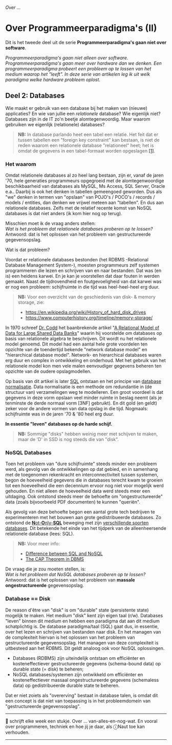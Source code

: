 *Over ...*

# Over Programmeerparadigma's (II)

Dit is het tweede deel uit de serie **Programmeerparadigma's gaan niet over software**. 

*Programmeerparadigma's gaan niet alleen over software. Programmeerparadigma's gaan meer over hardware dan we denken. Een programmeerparadigma probeert een probleem op te lossen van het medium waarop het "leeft". In deze serie van artikelen leg ik uit welk paradigma welke hardware probleem oplost.*


## Deel 2: Databases

Wie maakt er gebruik van een database bij het maken van (nieuwe) applicaties? En wie van jullie een *relationele* database? Wie eigenlijk niet? Databases zijn in de IT zo'n beetje alomtegenwoordig. Maar waarom gebruiken we eigenlijk (relationele) databases?

> **NB:** In database parlando heet een tabel een relatie. Het feit dat er tussen tabellen een "foreign key constraint" kan bestaan, is niet de reden waarom een relationele database "relationeel" heet; het is omdat de gegevens in een tabel-formaat worden opgeslagen [[1]](https://vertabelo.com/blog/why-are-relational-databases-relational/).

### Het waarom

Omdat relationele databases al zo heel lang bestaan, zijn er, vanaf de jaren '70, hele generaties programmeurs opgegroeid met de alomtegenwoordige beschikbaarheid van databases als MySQL, Ms Access, SQL Server, Oracle e.a.. Daarbij is ook het denken in tabellen gemeengoed geworden. Dus als "we" denken in termen van "opslaan" van POJO's / POCO's / records / models / entities, dan denken we vrijwel meteen aan "tabellen". En dus aan relationele databases. Zelfs met de relatief recente komst van NoSQL databases is dat niet anders (ik kom hier nog op terug).

Misschien moet ik de vraag anders stellen:<br/>
*Wat is het probleem dat relationele databases proberen op te lossen?*<br/>
Antwoord: dat is het oplossen van het probleem van gestructureerde gegevensopslag.

Wat is dat probleem?

Voordat er relationele databases bestonden (het RDBMS -Relational Database Management System-), moesten programmeurs zelf systemen programmeren die lezen en schrijven van en naar bestanden. Dat was (en is) een heidens karwei. En je kan je voorstellen dat daar fouten in werden gemaakt. Naast de tijdrovendheid en foutgevoeligheid van dat karwei was er nog een probleem: schijfruimte in die tijd was heel-heel-heel erg duur.

> **NB:** Voor een overzicht van de geschiedenis van disk- & memory storage, zie:
> * https://en.wikipedia.org/wiki/History_of_hard_disk_drives
> * https://www.computerhistory.org/timeline/memory-storage/

In 1970 schreef [Dr. Codd](https://en.wikipedia.org/wiki/Edgar_F._Codd "Edgar F. Codd") het baanbrekende artikel "[A Relational Model of Data for Large Shared Data Banks](https://learnsql.com/blog/codd-article-databases/)" waarin hij voorstelde om databases op basis van relationele algebra te beschrijven. Dit wordt nu het relationele model genoemd. Dit model had een aantal hele grote voordelen ten opzichte van de toendertijd bekende "network database model" en "hierarchical database model". Network- en hierarchical databases waren erg duur en complex in ontwikkeling en onderhoud. Met het gebruik van het relationele model kon men vele malen eenvoudiger gegevens beheren ten opzichte van de oudere opslagmodellen.

Op basis van dit artikel is later [SQL](https://learnsql.com/blog/history-of-sql/) ontstaan en het principe van [database normalisatie](https://en.wikipedia.org/wiki/Database_normalization). Data normalisatie is een methode om redundantie in (de structuur van) verzamelingen weg te modelleren. Een groot voordeel is dat gegevens in deze vorm opslaan veel minder ruimte in beslag neemt (als je tenminste de derde normaal vorm [3NF] gebruikt). En dit gold (en geldt) zeker voor de andere vormen van data opslag in die tijd. Nogmaals: schijfruimte was in de jaren '70 & '80 heel erg duur.

**In essentie "leven" databases op de harde schijf.**

> **NB:** Sommige "disks" hebben weinig meer met schijven te maken, maar de 'D' in SSD is nog steeds die van "disk".

### NoSQL Databases

Toen het probleem van "dure schijfruimte" steeds minder een probleem werd, als gevolg van de ontwikkelingen op dat gebied, en in samenhang met de toegenomen rekenkracht en interconnectiviteit tussen systemen, begon de hoeveelheid gegevens die in databases terecht kwam te groeien tot een hoeveelheid die een decennium ervoor nog niet voor mogelijk werd gehouden. En niet alleen de hoeveelheid data werd steeds meer een uitdaging. Ook ontstond steeds meer de behoefte om "ongestructureerde" data (zoals bijvoorbeeld PDF documenten) te kunnen "queriën".

Als gevolg van deze behoefte begon een aantal grote tech bedrijven te experimenteren met het bouwen aan grote gedistribueerde databases. Zo ontstond de [**N**ot-**O**nly-**SQL**](https://www.geeksforgeeks.org/difference-between-sql-and-nosql/) beweging met zijn [verschillende soorten databases](https://www.geeksforgeeks.org/types-of-nosql-databases/). Dit betekende het einde van het tijdperk van de alleenheersende relationele database (lees: SQL).

> **NB:** Voor meer info:
> * [Difference between SQL and NoSQL](https://www.geeksforgeeks.org/difference-between-sql-and-nosql/)
> * [The CAP Theorem in DBMS](https://www.geeksforgeeks.org/the-cap-theorem-in-dbms/)

De vraag die je zou moeten stellen, is:<br/>
*Wat is het probleem dat NoSQL databases proberen op te lossen?*<br/>
Antwoord: dat is het oplossen van het probleem van **massale ongestructureerde** gegevensopslag.

### Database == Disk

De reason d'être van "disk" is om "durable" state (persistente state) mogelijk te maken. Het medium "disk" kent zijn eigen taal (r/w). Databases "leven" binnen dit medium en hebben een paradigma dat aan dit medium schatplichtig is. De database paradigma/taal (SQL) gaat dus, in essentie, over het lezen en schrijven van bestanden naar disk. En het managen van de complexiteit hiervan is het oplossen van het probleem van gestructureerde gegevensopslag. Het managen van deze complexiteit is uitbesteed aan het RDBMS. Dit geldt analoog ook voor NoSQL oplossingen.

* Databases (RDBMS) zijn uiteindelijk ontstaan om efficiënter en kosteneffectiever gestructureerde gegevens (schema-bound data) op durable state (= disk) te beheren;
* NoSQL databases/systemen zijn ontwikkeld om efficiënter en kosteneffectiever massaal ongestructureerde gegevens (schemaless data) op gedistribueerde durable state te beheren.
  
Dat er niet zoiets als "overerving" bestaat in database talen, is omdat dit een concept is dat niet van toepassing is in het probleemdomein van "gestructureerde gegevensopslag".

---

🍐 schrijft elke week een stukje. Over ... van-alles-en-nog-wat. 
En vooral over programmeren, techniek en hoe jij je daar, als &#9432;Naut toe kan verhouden.

---
